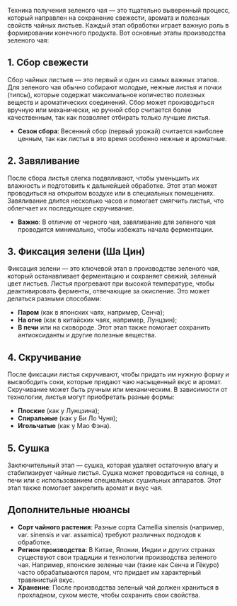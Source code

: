 Техника получения зеленого чая — это тщательно выверенный процесс, который направлен на сохранение свежести, аромата и полезных свойств чайных листьев. Каждый этап обработки играет важную роль в формировании конечного продукта. Вот основные этапы производства зеленого чая:

## 1. Сбор свежести

Сбор чайных листьев — это первый и один из самых важных этапов. Для зеленого чая обычно собирают молодые, нежные листья и почки (типсы), которые содержат максимальное количество полезных веществ и ароматических соединений. Сбор может производиться вручную или механически, но ручной сбор считается более качественным, так как позволяет отбирать только лучшие листья.
- **Сезон сбора**: Весенний сбор (первый урожай) считается наиболее ценным, так как листья в это время особенно нежные и ароматные.

## 2. Завяливание

После сбора листья слегка подвяливают, чтобы уменьшить их влажность и подготовить к дальнейшей обработке. Этот этап может проводиться на открытом воздухе или в специальных помещениях. Завяливание длится несколько часов и помогает смягчить листья, что облегчает их последующее скручивание.
- **Важно**: В отличие от черного чая, завяливание для зеленого чая проводится минимально, чтобы избежать начала ферментации.

## 3. Фиксация зелени (Ша Цин)

Фиксация зелени — это ключевой этап в производстве зеленого чая, который останавливает ферментацию и сохраняет свежий, зеленый цвет листьев. Листья прогревают при высокой температуре, чтобы деактивировать ферменты, отвечающие за окисление. Это может делаться разными способами:
- **Паром** (как в японских чаях, например, Сенча);
- **На огне** (как в китайских чаях, например, Лунцзин);
- **В печи** или на сковороде.
Этот этап также помогает сохранить антиоксиданты и другие полезные вещества.

## 4. Скручивание

После фиксации листья скручивают, чтобы придать им нужную форму и высвободить соки, которые придают чаю насыщенный вкус и аромат. Скручивание может быть ручным или механическим. В зависимости от технологии, листья могут приобретать разные формы:
- **Плоские** (как у Лунцзина);
- **Спиральные** (как у Би Ло Чуня);
- **Игольчатые** (как у Мао Фэна).

## 5. Сушка

Заключительный этап — сушка, которая удаляет остаточную влагу и стабилизирует чайные листья. Сушка может проводиться на солнце, в печи или с использованием специальных сушильных аппаратов. Этот этап также помогает закрепить аромат и вкус чая.

## Дополнительные нюансы

- **Сорт чайного растения**: Разные сорта Camellia sinensis (например, var. sinensis и var. assamica) требуют различных подходов к обработке.
- **Регион производства**: В Китае, Японии, Индии и других странах существуют свои традиции и технологии производства зеленого чая. Например, японские зеленые чаи (такие как Сенча и Гёкуро) часто обрабатываются паром, что придает им характерный травянистый вкус.
- **Хранение**: После производства зеленый чай должен храниться в прохладном, сухом месте, чтобы сохранить свои свойства.